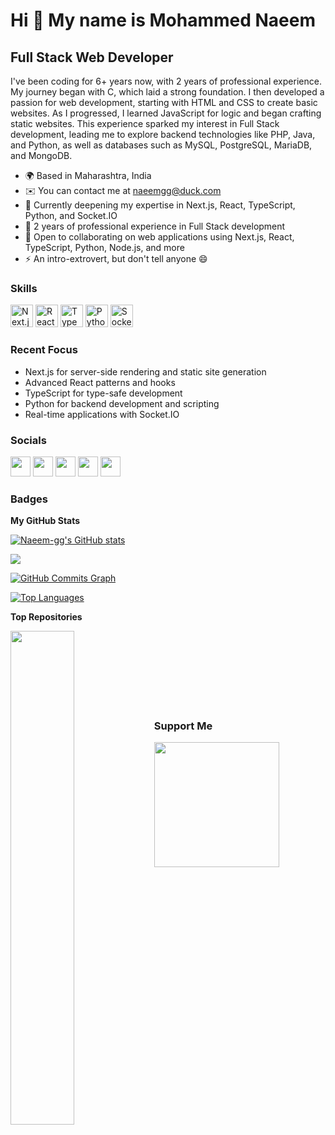 Hi 👋 My name is Mohammed Naeem
===============================

Full Stack Web Developer
------------------------

I've been coding for 6+ years now, with 2 years of professional experience. My journey began with C, which laid a strong foundation. I then developed a passion for web development, starting with HTML and CSS to create basic websites. As I progressed, I learned JavaScript for logic and began crafting static websites. This experience sparked my interest in Full Stack development, leading me to explore backend technologies like PHP, Java, and Python, as well as databases such as MySQL, PostgreSQL, MariaDB, and MongoDB.

* 🌍  Based in Maharashtra, India
* ✉️  You can contact me at [naeemgg@duck.com](mailto:naeemgg@duck.com)
* 🧠  Currently deepening my expertise in Next.js, React, TypeScript, Python, and Socket.IO
* 💼  2 years of professional experience in Full Stack development
* 🤝  Open to collaborating on web applications using Next.js, React, TypeScript, Python, Node.js, and more
* ⚡  An intro-extrovert, but don't tell anyone 😄

### Skills

<p align="left">
<!-- (Keep the existing skills icons, and add or highlight the following:) -->
<a href="https://nextjs.org/" target="_blank" rel="noreferrer"><img src="https://raw.githubusercontent.com/danielcranney/readme-generator/main/public/icons/skills/nextjs-colored.svg" width="36" height="36" alt="Next.js" /></a>
<a href="https://reactjs.org/" target="_blank" rel="noreferrer"><img src="https://raw.githubusercontent.com/danielcranney/readme-generator/main/public/icons/skills/react-colored.svg" width="36" height="36" alt="React" /></a>
<a href="https://www.typescriptlang.org/" target="_blank" rel="noreferrer"><img src="https://raw.githubusercontent.com/danielcranney/readme-generator/main/public/icons/skills/typescript-colored.svg" width="36" height="36" alt="TypeScript" /></a>
<a href="https://www.python.org/" target="_blank" rel="noreferrer"><img src="https://raw.githubusercontent.com/danielcranney/readme-generator/main/public/icons/skills/python-colored.svg" width="36" height="36" alt="Python" /></a>
<a href="https://socket.io/" target="_blank" rel="noreferrer"><img src="https://raw.githubusercontent.com/danielcranney/readme-generator/main/public/icons/skills/socketio-colored.svg" width="36" height="36" alt="Socket.IO" /></a>
<!-- (Include the rest of your existing skills icons here) -->
</p>

### Recent Focus

- Next.js for server-side rendering and static site generation
- Advanced React patterns and hooks
- TypeScript for type-safe development
- Python for backend development and scripting
- Real-time applications with Socket.IO
### Socials 
<p align="left"> <a href="https://www.github.com/Naeem-gg" target="_blank" rel="noreferrer"><img src="https://raw.githubusercontent.com/danielcranney/readme-generator/main/public/icons/socials/github.svg" width="32" height="32" /></a> <a href="https://Naeemgg" target="_blank" rel="noreferrer"><img src="https://raw.githubusercontent.com/danielcranney/readme-generator/main/public/icons/socials/hashnode.svg" width="32" height="32" /></a> <a href="https://www.linkedin.com/in/https://www.linkedin.com/in/mohammed-naeem-72625a21b" target="_blank" rel="noreferrer"><img src="https://raw.githubusercontent.com/danielcranney/readme-generator/main/public/icons/socials/linkedin.svg" width="32" height="32" /></a> <a href="https://www.stackoverflow.com/users/naeem-navjivan" target="_blank" rel="noreferrer"><img src="https://raw.githubusercontent.com/danielcranney/readme-generator/main/public/icons/socials/stackoverflow.svg" width="32" height="32" /></a> <a href="https://www.twitter.com/_Naeemgg" target="_blank" rel="noreferrer"><img src="https://raw.githubusercontent.com/danielcranney/readme-generator/main/public/icons/socials/twitter.svg" width="32" height="32" /></a></p>

### Badges

<b>My GitHub Stats</b>

<a href="http://www.github.com/Naeem-gg"><img src="https://github-readme-stats.vercel.app/api?username=Naeem-gg&show_icons=true&hide=&count_private=true&title_color=0891b2&text_color=ffffff&icon_color=0891b2&bg_color=1c1917&hide_border=true&show_icons=true" alt="Naeem-gg's GitHub stats" /></a>

<a href="http://www.github.com/Naeem-gg"><img src="https://github-readme-streak-stats.herokuapp.com/?user=Naeem-gg&stroke=ffffff&background=1c1917&ring=0891b2&fire=0891b2&currStreakNum=ffffff&currStreakLabel=0891b2&sideNums=ffffff&sideLabels=ffffff&dates=ffffff&hide_border=true" /></a>

<a href="http://www.github.com/Naeem-gg"><img src="https://activity-graph.herokuapp.com/graph?username=Naeem-gg&bg_color=1c1917&color=ffffff&line=0891b2&point=ffffff&area_color=1c1917&area=true&hide_border=true&custom_title=GitHub%20Commits%20Graph" alt="GitHub Commits Graph" /></a>

<a href="https://github.com/Naeem-gg" align="left"><img src="https://github-readme-stats.vercel.app/api/top-langs/?username=Naeem-gg&langs_count=10&title_color=0891b2&text_color=ffffff&icon_color=0891b2&bg_color=1c1917&hide_border=true&locale=en&custom_title=Top%20%Languages" alt="Top Languages" /></a>

<b>Top Repositories</b>

<div width="100%" align="center"><a href="https://github.com/Naeem-gg/project_web" align="left"><img align="left" width="45%" src="https://github-readme-stats.vercel.app/api/pin/?username=Naeem-gg&repo=project_web&title_color=0891b2&text_color=ffffff&icon_color=0891b2&bg_color=1c1917&hide_border=true&locale=en" /></a></div><br /><br /><br /><br /><br /><br /><br />

### Support Me

<a href="https://www.buymeacoffee.com/naeemgg"><img src="https://cdn.buymeacoffee.com/buttons/v2/default-yellow.png" width="200" /></a>
